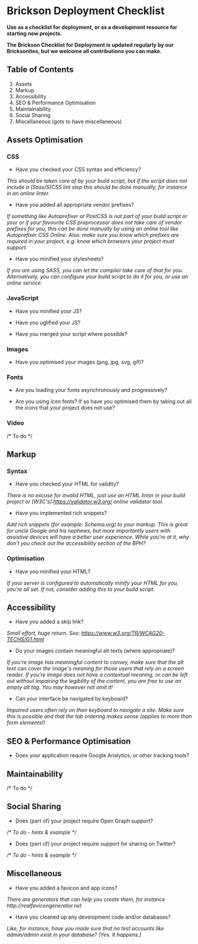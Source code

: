 # Brickson Deployment Checklist

**Use as a checklist for deployment, or as a development resource for starting new projects.**

**The Brickson Checklist for Deployment is updated regularly by our Bricksonites, but we welcome all contributions you can make.**


## Table of Contents

1. Assets
2. Markup
3. Accessibility
4. SEO & Performance Optimisation
5. Maintainability
5. Social Sharing
7. Miscellaneous (gots to have miscellaneous)

## Assets Optimisation


### CSS

*	Have you checked your CSS syntax and efficiency?

_This should be taken care of by your build script, but if the script does not include a (Sass/S)CSS lint step this should be done manually, for instance in an online linter._

* Have you added all appropriate vendor prefixes?

_If something like Autoprefixer or PostCSS is not part of your build script or your or if your favourite CSS preprocessor does not take care of vendor prefixes for you, this can be done manually by using an online tool like Autoprefixer CSS Online. Also: make sure you know which prefixes are required in your project, e.g. know which browsers your project must support._

* Have you minified your stylesheets?

_If you are using SASS, you can let the compiler take care of that for you. Alternatively, you can configure your build script to do it for you, or use an online service._


### JavaScript

* Have you minified your JS?

* Have you uglified your JS?

* Have you merged your script where possible?


### Images

* Have you optimised your images (png, jpg, svg, gif)?


### Fonts

* Are you loading your fonts asynchronously and progressively?

* Are you using icon fonts? If so have you optimised them by taking out all the icons that your project does not use?

### Video

/* To do */

## Markup

### Syntax

* Have you checked your HTML for validity?

_There is no excuse for invalid HTML, just use an HTML linter in your build project or [W3C's]:https://validator.w3.org/ online validator tool._

* Have you implemented rich snippets?

_Add rich snippets (for example: Schema.org) to your markup. This is great for uncle Google and his nephews, but more importantly users with assistive devices will have a better user experience. While you’re at it, why don't you check out the accessibility section of the BPH?_

### Optimisation

* Have you minified your HTML?

_If your server is configured to automatically minify your HTML for you, you’re all set. If not, consider adding this to your build script._

## Accessibility

* Have you added a skip link?

_Small effort, huge return. See: https://www.w3.org/TR/WCAG20-TECHS/G1.html_

* Do your images contain meaningful alt texts (where appropriate)?

_If you’re image has meaningful content to convey, make sure that the alt text can cover the image's meaning for those users that rely on a screen reader. If you’re image does not have a contextual meaning, or can be left out without impairing the legibility of the content, you are free to use an empty alt tag. You may however not omit it!_

* Can your interface be navigated by keyboard?

_Impaired users often rely on their keyboard to navigate a site. Make sure this is possible and that the tab ordering makes sense (applies to more than form elements!)_


## SEO & Performance Optimisation

* Does your application require Google Analytics, or other tracking tools?


## Maintainability

/* To do */


## Social Sharing

* Does (part of) your project require Open Graph support?

_/* To do - hints & example */_


* Does (part of) your project require support for sharing on Twitter?

_/* To do - hints & example */_


## Miscellaneous

* Have you added a favicon and app icons?

_There are generators that can help you create them, for instance http://realfavicongenerator.net_

* Have you cleaned up any development code and/or databases?

_Like, for instance, have you made sure that no test accounts like admin/admin exist in your database? (Yes. It happens.)_
